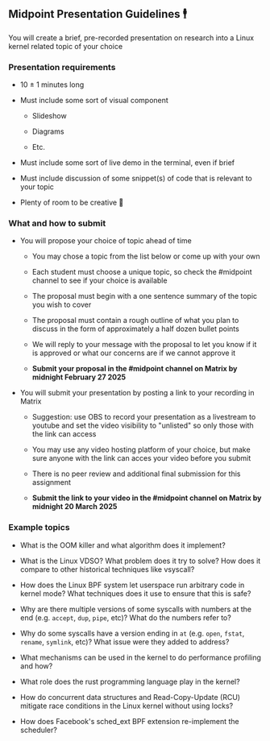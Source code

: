 ## Midpoint Presentation Guidelines 🕴️

You will create a brief, pre-recorded presentation on research into a Linux kernel related topic of your choice

### Presentation requirements

* 10 ± 1 minutes long

* Must include some sort of visual component

    * Slideshow

    * Diagrams

    * Etc.

* Must include some sort of live demo in the terminal, even if brief

* Must include discussion of some snippet(s) of code that is relevant to your topic

* Plenty of room to be creative 🙂

### What and how to submit

* You will propose your choice of topic ahead of time

    * You may chose a topic from the list below or come up with your own

    * Each student must choose a unique topic, so check the #midpoint channel to see if your choice is available

    * The proposal must begin with a one sentence summary of the topic you wish to cover

    * The proposal must contain a rough outline of what you plan to discuss in the form of approximately a half dozen bullet points

    * We will reply to your message with the proposal to let you know if it is approved or what our concerns are if we cannot approve it

    * **Submit your proposal in the #midpoint channel on Matrix by midnight February 27 2025**

* You will submit your presentation by posting a link to your recording in Matrix

    * Suggestion: use OBS to record your presentation as a livestream to youtube
    and set the video visibility to "unlisted" so only those with the link can access

    * You may use any video hosting platform of your choice, but make sure anyone with the link
    can acces your video before you submit

    * There is no peer review and additional final submission for this assignment

    * **Submit the link to your video in the #midpoint channel on Matrix by midnight 20 March 2025**

### Example topics

* What is the OOM killer and what algorithm does it implement?

* What is the Linux VDSO? What problem does it try to solve? How does it compare to other historical techniques like vsyscall?

* How does the Linux BPF system let userspace run arbitrary code in kernel mode? What techniques does it use to ensure that this is safe?

* Why are there multiple versions of some syscalls with numbers at the end (e.g. `accept`, `dup`, `pipe`, etc)? What do the numbers refer to?

* Why do some syscalls have a version ending in `at` (e.g. `open`, `fstat`, `rename`, `symlink`, etc)? What issue were they added to address?

* What mechanisms can be used in the kernel to do performance profiling and how?

* What role does the rust programming language play in the kernel?

* How do concurrent data structures and Read-Copy-Update (RCU) mitigate race conditions in the Linux kernel without using locks?

* How does Facebook's sched_ext BPF extension re-implement the scheduler?
